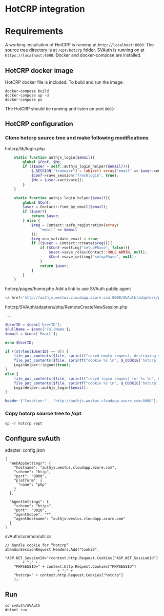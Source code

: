 # HotCRP integration

# Requirements
A working installation of HotCRP is running at `http://localhost:8000`.
The source tree directory is at `/opt/hotcrp` folder.
SVAuth is running on at `https://localhost:4000`.
Docker and docker-compose are installed.

## HotCRP docker image
HotCRP docker file is included. To build and run the image:

```
docker-compose build
docker-compose up -d
docker-compose ps
```

The HotCRP should be running and listen on port `8000`

## HotCRP configuration

### Clone hotcrp source tree and make following modifications

hotcrp/lib/login.php

```php
    static function authjs_login($email){
        global $Conf, $Me;
        if (($user = self::authjs_login_helper($email))){
            $_SESSION["trueuser"] = (object) array("email" => $user->email);
            $Conf->save_session("freshlogin", true);
            $Me = $user->activate();
        }
    }

    static function authjs_login_helper($email){
        global $Conf;
        $user = Contact::find_by_email($email);
        if ($user){
            return $user;
        } else {
            $reg = Contact::safe_registration(array(
                "email" => $email
            ));
            $reg->no_validate_email = true;
            if (($user = Contact::create($reg))){
                if ($Conf->setting("setupPhase", false)){
                    $user->save_roles(Contact::ROLE_ADMIN, null);
                    $Conf->save_setting("setupPhase", null);
                }
                return $user;
            }
        }
    }
```

hotcrp/pages/home.php
Add a link to use SVAuth public agent
```php
<a href='http://authjs.westus.cloudapp.azure.com:8000/SVAuth/adapters/php/start.php?provider=CILogon'><img src='http://www.cilogon.org/_/rsrc/1304392039391/config/cilogon-logon-48-g.png' width='16%' height='16%'/></a>
```


hotcrp/SVAuth/adapters/php/RemoteCreateNewSession.php

```php
...

$UserID = $conc['UserID'];
$FullName = $conc['FullName'];
$email = $conc['Email'];

echo $UserID;

if ((strlen($UserID) == 0)) {
    file_put_contents($file, sprintf("recvd empty request, destroying session \n"), FILE_APPEND);
    file_put_contents($file, sprintf("cookie %s \n", $_COOKIE['hotcrp']), FILE_APPEND);
    LoginHelper::logout(true);
}
else {
    file_put_contents($file, sprintf("recvd login request for %s \n", $UserID), FILE_APPEND);
    file_put_contents($file, sprintf("cookie %s \n", $_COOKIE['hotcrp']), FILE_APPEND);
    LoginHelper::authjs_login($email);
}

header ("location:" . "http://authjs.westus.cloudapp.azure.com:8000");
```


### Copy hotcrp source tree to /opt

```
cp -r hotcrp /opt
```

## Configure svAuth

adapter_config.json

```
{
  "WebAppSettings": {
    "hostname": "authjs.westus.cloudapp.azure.com",
    "scheme": "http",
    "port": "8000",
    "platform": {
      "name": "php"
    }
  },

  "AgentSettings": {
    "scheme": "https",
    "port": "3020",
    "agentScope": "*",
    "agentHostname": "authjs.westus.cloudapp.azure.com"
  }
}
```

svAuth/common/util.cs
```
// handle cookie for “hotcrp”
abandonSessionRequest.Headers.Add("Cookie",
    "ASP.NET_SessionId="+context.http.Request.Cookies["ASP.NET_SessionId"]  
        + ";" +
    "PHPSESSID=" + context.http.Request.Cookies["PHPSESSID"]
                        + ";" +
    "hotcrp=" + context.http.Request.Cookies["hotcrp"]
    );
```

## Run

```
cd svAuth/SVAuth
dotnet run
```
